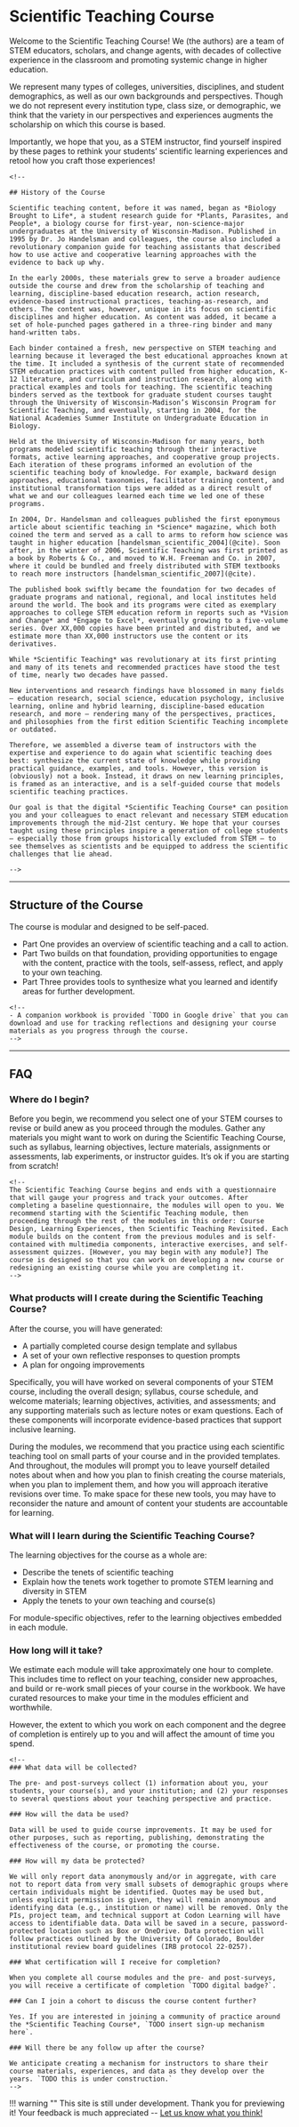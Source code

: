 # Scientific Teaching Course

Welcome to the Scientific Teaching Course! We (the authors) are a team of STEM educators, scholars, and change agents, with decades of collective experience in the classroom and promoting systemic change in higher education.

We represent many types of colleges, universities, disciplines, and student demographics, as well as our own backgrounds and perspectives. Though we do not represent every institution type, class size, or demographic, we think that the variety in our perspectives and experiences augments the scholarship on which this course is based.

Importantly, we hope that you, as a STEM instructor, find yourself inspired by these pages to rethink your students’ scientific learning experiences and retool how you craft those experiences!

```@raw html
<!--

## History of the Course

Scientific teaching content, before it was named, began as *Biology Brought to Life*, a student research guide for *Plants, Parasites, and People*, a biology course for first-year, non-science-major undergraduates at the University of Wisconsin-Madison. Published in 1995 by Dr. Jo Handelsman and colleagues, the course also included a revolutionary companion guide for teaching assistants that described how to use active and cooperative learning approaches with the evidence to back up why.

In the early 2000s, these materials grew to serve a broader audience outside the course and drew from the scholarship of teaching and learning, discipline-based education research, action research, evidence-based instructional practices, teaching-as-research, and others. The content was, however, unique in its focus on scientific disciplines and higher education. As content was added, it became a set of hole-punched pages gathered in a three-ring binder and many hand-written tabs.

Each binder contained a fresh, new perspective on STEM teaching and learning because it leveraged the best educational approaches known at the time. It included a synthesis of the current state of recommended STEM education practices with content pulled from higher education, K-12 literature, and curriculum and instruction research, along with practical examples and tools for teaching. The scientific teaching binders served as the textbook for graduate student courses taught through the University of Wisconsin-Madison’s Wisconsin Program for Scientific Teaching, and eventually, starting in 2004, for the National Academies Summer Institute on Undergraduate Education in Biology.

Held at the University of Wisconsin-Madison for many years, both programs modeled scientific teaching through their interactive formats, active learning approaches, and cooperative group projects. Each iteration of these programs informed an evolution of the scientific teaching body of knowledge. For example, backward design approaches, educational taxonomies, facilitator training content, and institutional transformation tips were added as a direct result of what we and our colleagues learned each time we led one of these programs.

In 2004, Dr. Handelsman and colleagues published the first eponymous article about scientific teaching in *Science* magazine, which both coined the term and served as a call to arms to reform how science was taught in higher education [handelsman_scientific_2004](@cite). Soon after, in the winter of 2006, Scientific Teaching was first printed as a book by Roberts & Co., and moved to W.H. Freeman and Co. in 2007, where it could be bundled and freely distributed with STEM textbooks to reach more instructors [handelsman_scientific_2007](@cite).

The published book swiftly became the foundation for two decades of graduate programs and national, regional, and local institutes held around the world. The book and its programs were cited as exemplary approaches to college STEM education reform in reports such as *Vision and Change* and *Engage to Excel*, eventually growing to a five-volume series. Over XX,000 copies have been printed and distributed, and we estimate more than XX,000 instructors use the content or its derivatives. 

While *Scientific Teaching* was revolutionary at its first printing and many of its tenets and recommended practices have stood the test of time, nearly two decades have passed.

New interventions and research findings have blossomed in many fields – education research, social science, education psychology, inclusive learning, online and hybrid learning, discipline-based education research, and more – rendering many of the perspectives, practices, and philosophies from the first edition Scientific Teaching incomplete or outdated.

Therefore, we assembled a diverse team of instructors with the expertise and experience to do again what scientific teaching does best: synthesize the current state of knowledge while providing practical guidance, examples, and tools. However, this version is (obviously) not a book. Instead, it draws on new learning principles, is framed as an interactive, and is a self-guided course that models scientific teaching practices. 

Our goal is that the digital *Scientific Teaching Course* can position you and your colleagues to enact relevant and necessary STEM education improvements through the mid-21st century. We hope that your courses taught using these principles inspire a generation of college students – especially those from groups historically excluded from STEM – to see themselves as scientists and be equipped to address the scientific challenges that lie ahead. 

-->
```

---
## Structure of the Course

The course is modular and designed to be self-paced.

- Part One provides an overview of scientific teaching and a call to action.
- Part Two builds on that foundation, providing opportunities to engage with the content, practice with the tools, self-assess, reflect, and apply to your own teaching.
- Part Three provides tools to synthesize what you learned and identify areas for further development.

```@raw html
<!-- 
- A companion workbook is provided `TODO in Google drive` that you can download and use for tracking reflections and designing your course materials as you progress through the course.
-->
```

---
## FAQ

### Where do I begin?

Before you begin, we recommend you select one of your STEM courses to revise or build anew as you proceed through the modules. Gather any materials you might want to work on during the Scientific Teaching Course, such as syllabus, learning objectives, lecture materials, assignments or assessments, lab experiments, or instructor guides. It’s ok if you are starting from scratch!

```@raw html
<!-- 
The Scientific Teaching Course begins and ends with a questionnaire that will gauge your progress and track your outcomes. After completing a baseline questionnaire, the modules will open to you. We recommend starting with the Scientific Teaching module, then proceeding through the rest of the modules in this order: Course Design, Learning Experiences, then Scientific Teaching Revisited. Each module builds on the content from the previous modules and is self-contained with multimedia components, interactive exercises, and self-assessment quizzes. [However, you may begin with any module?] The course is designed so that you can work on developing a new course or redesigning an existing course while you are completing it.
-->
```

### What products will I create during the Scientific Teaching Course?

After the course, you will have generated: 

- A partially completed course design template and syllabus
- A set of your own reflective responses to question prompts
- A plan for ongoing improvements 

Specifically, you will have worked on several components of your STEM course, including the overall design; syllabus, course schedule, and welcome materials; learning objectives, activities, and assessments; and any supporting materials such as lecture notes or exam questions. Each of these components will incorporate evidence-based practices that support inclusive learning.

During the modules, we recommend that you practice using each scientific teaching tool on small parts of your course and in the provided templates. And throughout, the modules will prompt you to leave yourself detailed notes about when and how you plan to finish creating the course materials, when you plan to implement them, and how you will approach iterative revisions over time. To make space for these new tools, you may have to reconsider the nature and amount of content your students are accountable for learning.

### What will I learn during the Scientific Teaching Course?

The learning objectives for the course as a whole are:

- Describe the tenets of scientific teaching 
- Explain how the tenets work together to promote STEM learning and diversity in STEM
- Apply the tenets to your own teaching and course(s) 

For module-specific objectives, refer to the learning objectives embedded in each module.

### How long will it take?

We estimate each module will take approximately one hour to complete. This includes time to reflect on your teaching, consider new approaches, and build or re-work small pieces of your course in the workbook. We have curated resources to make your time in the modules efficient and worthwhile.

However, the extent to which you work on each component and the degree of completion is entirely up to you and will affect the amount of time you spend.

```@raw html
<!--
### What data will be collected?

The pre- and post-surveys collect (1) information about you, your students, your course(s), and your institution; and (2) your responses to several questions about your teaching perspective and practice.

### How will the data be used?

Data will be used to guide course improvements. It may be used for other purposes, such as reporting, publishing, demonstrating the effectiveness of the course, or promoting the course.

### How will my data be protected? 

We will only report data anonymously and/or in aggregate, with care not to report data from very small subsets of demographic groups where certain individuals might be identified. Quotes may be used but, unless explicit permission is given, they will remain anonymous and identifying data (e.g., institution or name) will be removed. Only the PIs, project team, and technical support at Codon Learning will have access to identifiable data. Data will be saved in a secure, password-protected location such as Box or OneDrive. Data protection will follow practices outlined by the University of Colorado, Boulder institutional review board guidelines (IRB protocol 22-0257). 

### What certification will I receive for completion?

When you complete all course modules and the pre- and post-surveys, you will receive a certificate of completion `TODO digital badge?`.

### Can I join a cohort to discuss the course content further?

Yes. If you are interested in joining a community of practice around the *Scientific Teaching Course*, `TODO insert sign-up mechanism here`.

### Will there be any follow up after the course?

We anticipate creating a mechanism for instructors to share their course materials, experiences, and data as they develop over the years. `TODO this is under construction.`
-->
```

!!! warning ""
    This site is still under development. Thank you for previewing it! Your feedback is much appreciated -- [Let us know what you think!](https://uwmadison.co1.qualtrics.com/jfe/form/SV_eaCduZfaBtfNpRA)
